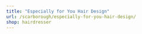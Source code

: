 ```yaml
---
title: "Especially for You Hair Design"
url: /scarborough/especially-for-you-hair-design/
shop: hairdresser
---
```


